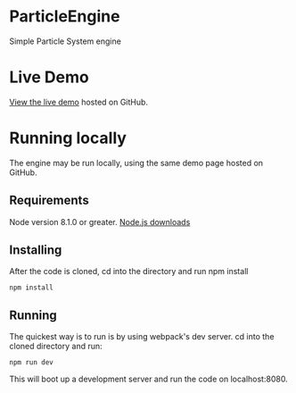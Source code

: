 # ParticleEngine
Simple Particle System engine

# Live Demo
[View the live demo](https://mcouture5.github.io/ParticleEngine/) hosted on GitHub.

# Running locally
The engine may be run locally, using the same demo page hosted on GitHub.

## Requirements
Node version 8.1.0 or greater. [Node.js downloads](https://nodejs.org/en/download/)

## Installing
After the code is cloned, cd into the directory and run npm install

`npm install`

## Running
The quickest way is to run is by using webpack's dev server. cd into the cloned directory and run:

`npm run dev`

This will boot up a development server and run the code on localhost:8080.
